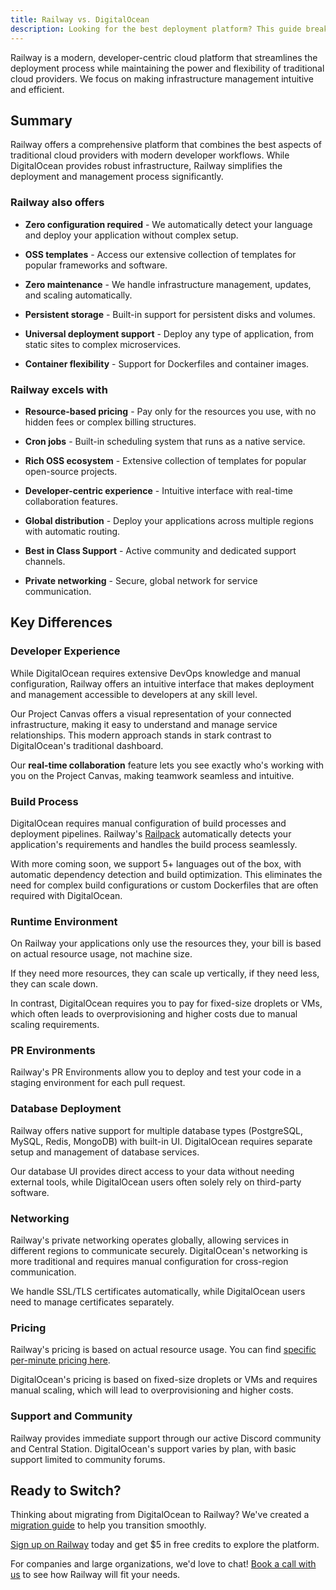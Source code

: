 ```yaml
---
title: Railway vs. DigitalOcean
description: Looking for the best deployment platform? This guide breaks down Railway vs. DigitalOcean—covering scalability, pricing, features, and why Railway is the superior choice.
---
```


Railway is a modern, developer-centric cloud platform that streamlines the deployment process while maintaining the power and flexibility of traditional cloud providers. We focus on making infrastructure management intuitive and efficient.

## Summary

Railway offers a comprehensive platform that combines the best aspects of traditional cloud providers with modern developer workflows. While DigitalOcean provides robust infrastructure, Railway simplifies the deployment and management process significantly.

### Railway also offers

- **Zero configuration required** - We automatically detect your language and deploy your application without complex setup.

- **OSS templates** - Access our extensive collection of templates for popular frameworks and software.

- **Zero maintenance** - We handle infrastructure management, updates, and scaling automatically.

- **Persistent storage** - Built-in support for persistent disks and volumes.

- **Universal deployment support** - Deploy any type of application, from static sites to complex microservices.

- **Container flexibility** - Support for Dockerfiles and container images.

### Railway excels with

- **Resource-based pricing** - Pay only for the resources you use, with no hidden fees or complex billing structures.

- **Cron jobs** - Built-in scheduling system that runs as a native service.

- **Rich OSS ecosystem** - Extensive collection of templates for popular open-source projects.

- **Developer-centric experience** - Intuitive interface with real-time collaboration features.

- **Global distribution** - Deploy your applications across multiple regions with automatic routing.

- **Best in Class Support** - Active community and dedicated support channels.

- **Private networking** - Secure, global network for service communication.

## Key Differences

### Developer Experience

While DigitalOcean requires extensive DevOps knowledge and manual configuration, Railway offers an intuitive interface that makes deployment and management accessible to developers at any skill level.

Our Project Canvas offers a visual representation of your connected infrastructure, making it easy to understand and manage service relationships. This modern approach stands in stark contrast to DigitalOcean's traditional dashboard.

Our **real-time collaboration** feature lets you see exactly who's working with you on the Project Canvas, making teamwork seamless and intuitive.

### Build Process

DigitalOcean requires manual configuration of build processes and deployment pipelines. Railway's [Railpack](https://railpack.com/) automatically detects your application's requirements and handles the build process seamlessly.

With more coming soon, we support 5+ languages out of the box, with automatic dependency detection and build optimization. This eliminates the need for complex build configurations or custom Dockerfiles that are often required with DigitalOcean.

### Runtime Environment

On Railway your applications only use the resources they, your bill is based on actual resource usage, not machine size.

If they need more resources, they can scale up vertically, if they need less, they can scale down.

In contrast, DigitalOcean requires you to pay for fixed-size droplets or VMs, which often leads to overprovisioning and higher costs due to manual scaling requirements.

### PR Environments

Railway's PR Environments allow you to deploy and test your code in a staging environment for each pull request.

### Database Deployment

Railway offers native support for multiple database types (PostgreSQL, MySQL, Redis, MongoDB) with built-in UI. DigitalOcean requires separate setup and management of database services.

Our database UI provides direct access to your data without needing external tools, while DigitalOcean users often solely rely on third-party software.

### Networking

Railway's private networking operates globally, allowing services in different regions to communicate securely. DigitalOcean's networking is more traditional and requires manual configuration for cross-region communication.

We handle SSL/TLS certificates automatically, while DigitalOcean users need to manage certificates separately.

### Pricing

Railway's pricing is based on actual resource usage. You can find [specific per-minute pricing here](/reference/pricing/plans#default-plan-resources).

DigitalOcean's pricing is based on fixed-size droplets or VMs and requires manual scaling, which will lead to overprovisioning and higher costs.

### Support and Community

Railway provides immediate support through our active Discord community and Central Station. DigitalOcean's support varies by plan, with basic support limited to community forums.

## Ready to Switch?

Thinking about migrating from DigitalOcean to Railway? We've created a [migration guide](/migration/migrate-from-digital-ocean) to help you transition smoothly.

[Sign up on Railway](https://railway.com/new) today and get $5 in free credits to explore the platform.

For companies and large organizations, we'd love to chat! [Book a call with us](https://cal.com/team/railway/work-with-railway) to see how Railway will fit your needs. 